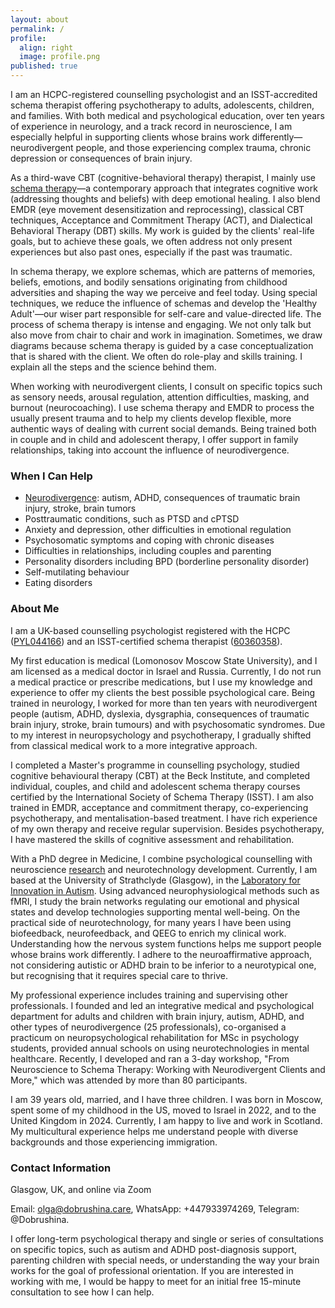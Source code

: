 ```yaml
---
layout: about
permalink: /
profile:
  align: right
  image: profile.png
published: true
---
```


<!-- Open Graph Meta Tags -->
<meta property="og:title" content="Dr Olga Dobrushina" />
<meta property="og:description" content="Counselling Psychologist, MD, PhD" />
<meta property="og:image" content="https://www.dobrushina.care/assets/images/profile.png" />
<meta property="og:url" content="https://www.dobrushina.care" />
<meta property="og:type" content="website" />
<link rel="canonical" href="https://www.dobrushina.care/" />

<!-- JSON-LD structured data -->
<script type="application/ld+json">
{
  "@context": "https://schema.org",
  "@type": "LocalBusiness",
  "name": "Dr Olga Dobrushina - Counselling Psychologist",
  "description": "Counselling psychology in the Glasgow area with a focus on autism, ADHD, and complex trauma. ISST-accredited schema therapist.",
  "url": "https://dobrushina.care",
  "telephone": "+44-7933-974269",
  "address": {
    "@type": "PostalAddress",
    "addressLocality": "Milngavie",
    "addressRegion": "Glasgow",
    "postalCode": "G62 8HY",
    "addressCountry": "UK"
  },
  "geo": {
    "@type": "GeoCoordinates",
    "latitude": "55.9433",
    "longitude": "4.3170"
  },
  "sameAs": [
    "https://www.linkedin.com/in/dobrushina-olga"
  ],
  "areaServed": [
    {
      "@type": "Place",
      "name": "Glasgow"
    },
    {
      "@type": "Place",
      "name": "Milngavie"
    }
  ],
  "priceRange": "££",
  "medicalSpecialty": [
    "Psychology",
    "Schema Therapy",
    "Autism",
    "ADHD",
    "Neurodivergence",
    "Complex Trauma"
  ],
  "serviceType": "Psychology",
  "provider": {
    "@type": "Person",
    "name": "Dr Olga Dobrushina",
    "description": "HCPC registered counselling psychologist and ISST-certified schema therapist.",
    "medicalSpecialty": [
      "Psychology",
      "Schema Therapy",
      "Autism",
      "ADHD",
      "Neurodivergence",
      "Complex Trauma"
    ],
    "sameAs": "https://www.linkedin.com/in/dobrushina-olga"
  }
}
</script>


I am an HCPC-registered counselling psychologist and an ISST-accredited schema therapist offering psychotherapy to adults, adolescents, children, and families. With both medical and psychological education, over ten years of experience in neurology, and a track record in neuroscience, I am especially helpful in supporting clients whose brains work differently—neurodivergent people, and those experiencing complex trauma, chronic depression or consequences of brain injury.

As a third-wave CBT (cognitive-behavioral therapy) therapist, I mainly use [schema therapy](Schema-Therapy.md)—a contemporary approach that integrates cognitive work (addressing thoughts and beliefs) with deep emotional healing. I also blend EMDR (eye movement desensitization and reprocessing), classical CBT techniques, Acceptance and Commitment Therapy (ACT), and Dialectical Behavioral Therapy (DBT) skills. My work is guided by the clients' real-life goals, but to achieve these goals, we often address not only present experiences but also past ones, especially if the past was traumatic.

In schema therapy, we explore schemas, which are patterns of memories, beliefs, emotions, and bodily sensations originating from childhood adversities and shaping the way we perceive and feel today. Using special techniques, we reduce the influence of schemas and develop the 'Healthy Adult'—our wiser part responsible for self-care and value-directed life. The process of schema therapy is intense and engaging. We not only talk but also move from chair to chair and work in imagination. Sometimes, we draw diagrams because schema therapy is guided by a case conceptualization that is shared with the client. We often do role-play and skills training. I explain all the steps and the science behind them.

When working with neurodivergent clients, I consult on specific topics such as sensory needs, arousal regulation, attention difficulties, masking, and burnout (neurocoaching). I use schema therapy and EMDR to process the usually present trauma and to help my clients develop flexible, more authentic ways of dealing with current social demands. Being trained both in couple and in child and adolescent therapy, I offer support in family relationships, taking into account the influence of neurodivergence.

### When I Can Help
- [Neurodivergence](Neurodivergence-Psychotherapy.md): autism, ADHD, consequences of traumatic brain injury, stroke, brain tumors
- Posttraumatic conditions, such as PTSD and cPTSD
- Anxiety and depression, other difficulties in emotional regulation
- Psychosomatic symptoms and coping with chronic diseases
- Difficulties in relationships, including couples and parenting
- Personality disorders including BPD (borderline personality disorder)
- Self-mutilating behaviour
- Eating disorders


### About Me
I am a UK-based counselling psychologist registered with the HCPC ([PYL044166](https://www.hcpc-uk.org/check-the-register/professional-registration-detail/?query=PYL044166&profession=PYL)) and an ISST-certified schema therapist ([60360358](https://schematherapysociety.org/Sys/PublicProfile/60360358)).

My first education is medical (Lomonosov Moscow State University), and I am licensed as a medical doctor in Israel and Russia. Currently, I do not run a medical practice or prescribe medications, but I use my knowledge and experience to offer my clients the best possible psychological care. Being trained in neurology, I worked for more than ten years with neurodivergent people (autism, ADHD, dyslexia, dysgraphia, consequences of traumatic brain injury, stroke, brain tumours) and with psychosomatic syndromes. Due to my interest in neuropsychology and psychotherapy, I gradually shifted from classical medical work to a more integrative approach.

I completed a Master's programme in counselling psychology, studied cognitive behavioural therapy (CBT) at the Beck Institute, and completed individual, couples, and child and adolescent schema therapy courses certified by the International Society of Schema Therapy (ISST). I am also trained in EMDR, acceptance and commitment therapy, co-experiencing psychotherapy, and mentalisation-based treatment. I have rich experience of my own therapy and receive regular supervision. Besides psychotherapy, I have mastered the skills of cognitive assessment and rehabilitation.

With a PhD degree in Medicine, I combine psychological counselling with neuroscience [research](Research.md) and neurotechnology development. Currently, I am based at the University of Strathclyde (Glasgow), in the [Laboratory for Innovation in Autism](https://www.strath.ac.uk/research/innovationinautism/). Using advanced neurophysiological methods such as fMRI, I study the brain networks regulating our emotional and physical states and develop technologies supporting mental well-being. On the practical side of neurotechnology, for many years I have been using biofeedback, neurofeedback, and QEEG to enrich my clinical work. Understanding how the nervous system functions helps me support people whose brains work differently. I adhere to the neuroaffirmative approach, not considering autistic or ADHD brain to be inferior to a neurotypical one, but recognising that it requires special care to thrive.

My professional experience includes training and supervising other professionals. I founded and led an integrative medical and psychological department for adults and children with brain injury, autism, ADHD, and other types of neurodivergence (25 professionals), co-organised a practicum on neuropsychological rehabilitation for MSc in psychology students, provided annual schools on using neurotechnologies in mental healthcare. Recently, I developed and ran a 3-day workshop, "From Neuroscience to Schema Therapy: Working with Neurodivergent Clients and More," which was attended by more than 80 participants.

I am 39 years old, married, and I have three children. I was born in Moscow, spent some of my childhood in the US, moved to Israel in 2022, and to the United Kingdom in 2024. Currently, I am happy to live and work in Scotland. My multicultural experience helps me understand people with diverse backgrounds and those experiencing immigration.


### Contact Information
Glasgow, UK, and online via Zoom

Email: [olga@dobrushina.care](mailto:olga@dobrushina.care), WhatsApp: +447933974269, Telegram: @Dobrushina.

I offer long-term psychological therapy and single or series of consultations on specific topics, such as autism and ADHD post-diagnosis support, parenting children with special needs, or understanding the way your brain works for the goal of professional orientation. If you are interested in working with me, I would be happy to meet for an initial free 15-minute consultation to see how I can help.